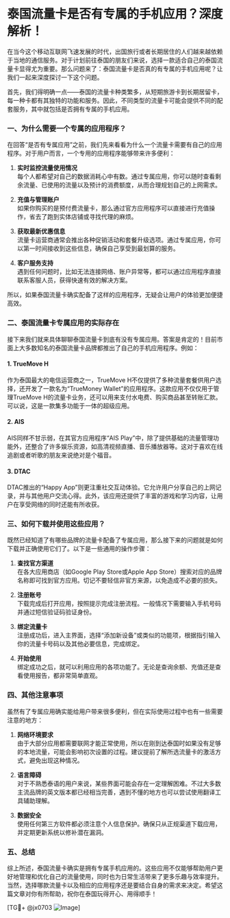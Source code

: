 # 泰国流量卡是否有专属的手机应用？深度解析！

在当今这个移动互联网飞速发展的时代，出国旅行或者长期居住的人们越来越依赖于当地的通信服务。对于计划前往泰国的朋友们来说，选择一款适合自己的泰国流量卡显得尤为重要。那么问题来了：泰国流量卡是否真的有专属的手机应用呢？让我们一起来深度探讨一下这个问题。

首先，我们得明确一点——泰国的流量卡种类繁多，从短期旅游卡到长期居留卡，每一种卡都有其独特的功能和服务。因此，不同类型的流量卡可能会提供不同的配套服务，其中就包括是否拥有专属的手机应用。

### 一、为什么需要一个专属的应用程序？

在回答“是否有专属应用”之前，我们先来看看为什么一个流量卡需要有自己的应用程序。对于用户而言，一个专用的应用程序能够带来许多便利：

1. **实时监控流量使用情况**  
   每个人都希望对自己的数据消耗心中有数。通过专属应用，你可以随时查看剩余流量、已使用的流量以及预计的消费额度，从而合理规划自己的上网需求。

2. **充值与管理账户**  
   如果你购买的是预付费流量卡，那么通过官方应用程序可以直接进行充值操作，省去了跑到实体店铺或寻找代理的麻烦。

3. **获取最新优惠信息**  
   流量卡运营商通常会推出各种促销活动和套餐升级选项。通过专属应用，你可以第一时间接收到这些信息，确保自己享受到最划算的服务。

4. **客户服务支持**  
   遇到任何问题时，比如无法连接网络、账户异常等，都可以通过应用程序直接联系客服人员，获得快速有效的解决方案。

所以，如果泰国流量卡确实配备了这样的应用程序，无疑会让用户的体验更加便捷高效。

### 二、泰国流量卡专属应用的实际存在

接下来我们就来具体聊聊泰国流量卡到底有没有专属应用。答案是肯定的！目前市面上大多数知名的泰国流量卡品牌都推出了自己的手机应用程序。例如：

#### 1. TrueMove H
作为泰国最大的电信运营商之一，TrueMove H不仅提供了多种流量套餐供用户选择，还开发了一款名为“TrueMoney Wallet”的应用程序。这款应用不仅仅用于管理TrueMove H的流量卡业务，还可以用来支付水电费、购买商品甚至转账汇款。可以说，这是一款集多功能于一体的超级应用。

#### 2. AIS
AIS同样不甘示弱，在其官方应用程序“AIS Play”中，除了提供基础的流量管理功能外，还整合了许多娱乐资源，如高清视频直播、音乐播放器等。这对于喜欢在线追剧或者听歌的朋友来说绝对是个福音。

#### 3. DTAC
DTAC推出的“Happy App”则更注重社交互动体验。它允许用户分享自己的上网记录，并与其他用户交流心得。此外，该应用还提供了丰富的游戏和学习内容，让用户在享受网络的同时还能有所收获。

### 三、如何下载并使用这些应用？

既然已经知道了有哪些品牌的流量卡配备了专属应用，那么接下来的问题就是如何下载并正确使用它们了。以下是一些通用的操作步骤：

1. **查找官方渠道**  
   在各大应用商店（如Google Play Store或Apple App Store）搜索对应的品牌名称即可找到官方应用。切记不要轻信非官方来源，以免造成不必要的损失。

2. **注册账号**  
   下载完成后打开应用，按照提示完成注册流程。一般情况下需要输入手机号码并通过短信验证码验证身份。

3. **绑定流量卡**  
   注册成功后，进入主界面，选择“添加新设备”或类似的功能项，根据指引输入你的流量卡号码以及其他必要信息，完成绑定。

4. **开始使用**  
   绑定成功之后，就可以利用应用的各项功能了。无论是查询余额、充值还是查看使用报告，都非常简单直观。

### 四、其他注意事项

虽然有了专属应用确实能给用户带来很多便利，但在实际使用过程中也有一些需要注意的地方：

1. **网络环境要求**  
   由于大部分应用都需要联网才能正常使用，所以在刚到达泰国时如果没有足够的本地流量，可能会影响初次设置的过程。建议提前了解所选流量卡的激活方式，避免出现这种情况。

2. **语言障碍**  
   对于不熟悉泰语的用户来说，某些界面可能会存在一定理解困难。不过大多数主流品牌的英文版本都已经相当完善，遇到不懂的地方也可以尝试使用翻译工具辅助理解。

3. **数据安全**  
   使用任何第三方软件都必须注意个人信息保护。确保只从正规渠道下载应用，并定期更新系统以修补潜在漏洞。

### 五、总结

综上所述，泰国流量卡确实是拥有专属手机应用的。这些应用不仅能够帮助用户更好地管理和优化自己的流量使用，同时也为日常生活带来了更多乐趣与效率提升。当然，选择哪款流量卡以及相应的应用程序还是要结合自身的需求来决定。希望这篇文章对你有所帮助，祝你在泰国玩得开心、用得顺手！

[TG💪+ @jx0703 ![Image](https://github.com/user-attachments/assets/dbca1d08-cadb-493c-b0ec-ad6f7a83f270)]